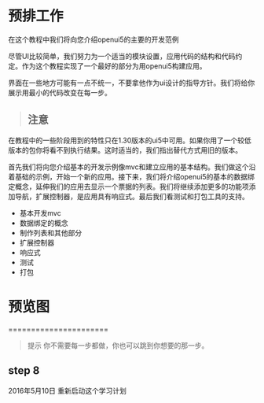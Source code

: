 # 预排工作

在这个教程中我们将向您介绍openui5的主要的开发范例

尽管UI比较简单，我们努力为一个适当的模块设置，应用代码的结构和代码约定。作为这个教程实现了一个最好的部分为用openui5构建应用。

界面在一些地方可能有一点不统一，不要拿他作为ui设计的指导方针。我们将给你展示用最小的代码改变在每一步。

>## 注意
在教程中的一些阶段用到的特性只在1.30版本的ui5中可用。如果你用了一个较低版本的包你将看不到执行结果。这时适当的，我们指出替代方式用旧的版本。

首先我们将向您介绍基本的开发示例像mvc和建立应用的基本结构。我们做这个沿着基础的示例，开始一个新的应用。接下来，我们将介绍openui5的基本的数据绑定概念，延伸我们的应用去显示一个票据的列表。我们将继续添加更多的功能项添加导航，扩展控制器，是应用具有响应式。最后我们看测试和打包工具的支持。

* 基本开发mvc
* 数据绑定的概念
* 制作列表和其他部分
* 扩展控制器
* 响应式
* 测试
* 打包

# 预览图
======================
> 提示
你不需要每一步都做，你也可以跳到你想要的那一步。

## step 8

2016年5月10日
重新启动这个学习计划
